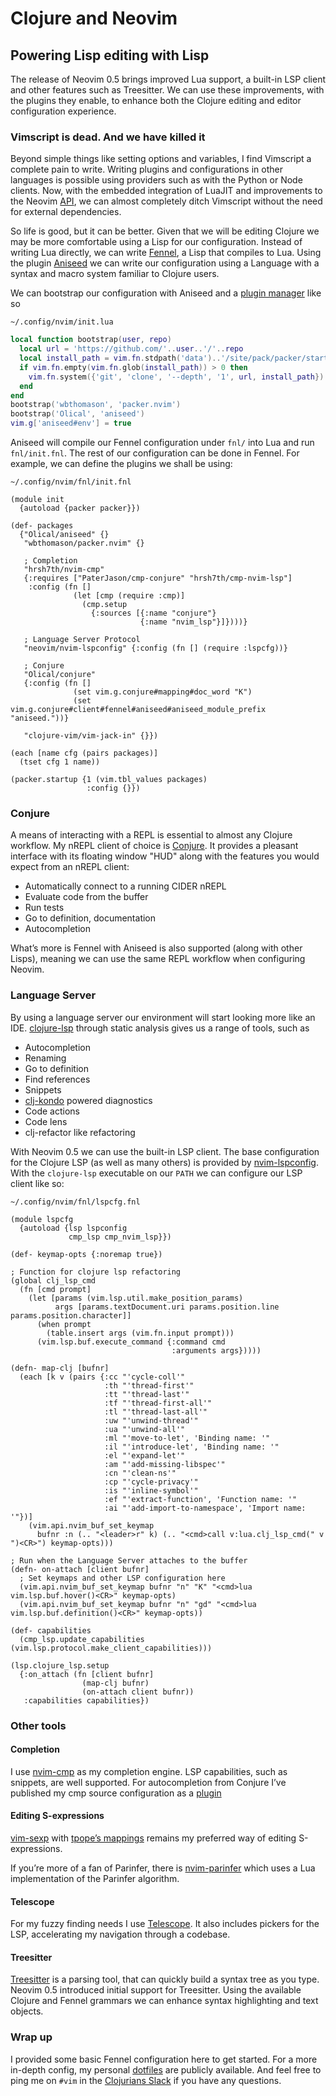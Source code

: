 # Clojure and Neovim

## Powering Lisp editing with Lisp

The release of Neovim 0.5 brings improved Lua support, a built-in LSP client
and other features such as Treesitter. We can use these improvements, with the
plugins they enable, to enhance both the Clojure editing and editor
configuration experience.

### Vimscript is dead. And we have killed it

Beyond simple things like setting options and variables, I find Vimscript a
complete pain to write. Writing plugins and configurations in other languages
is possible using providers such as with the Python or Node clients. Now, with
the embedded integration of LuaJIT and improvements to the Neovim
[API](https://neovim.io/doc/user/api.html), we can almost completely ditch
Vimscript without the need for external dependencies.

So life is good, but it can be better. Given that we will be editing Clojure we
may be more comfortable using a Lisp for our configuration. Instead of writing
Lua directly, we can write [Fennel]("https://fennel-lang.org/"), a Lisp that
compiles to Lua. Using the plugin [Aniseed](https://github.com/Olical/aniseed)
we can write our configuration using a Language with a syntax and macro system
familiar to Clojure users.

We can bootstrap our configuration with Aniseed and a [plugin
manager](https://github.com/wbthomason/packer.nvim) like so

`~/.config/nvim/init.lua`

```lua
local function bootstrap(user, repo)
  local url = 'https://github.com/'..user..'/'..repo
  local install_path = vim.fn.stdpath('data')..'/site/pack/packer/start/'..repo
  if vim.fn.empty(vim.fn.glob(install_path)) > 0 then
    vim.fn.system({'git', 'clone', '--depth', '1', url, install_path})
  end
end
bootstrap('wbthomason', 'packer.nvim')
bootstrap('Olical', 'aniseed')
vim.g['aniseed#env'] = true
```

Aniseed will compile our Fennel configuration under `fnl/` into Lua and run
`fnl/init.fnl`.  The rest of our configuration can be done in Fennel. For
example, we can define the plugins we shall be using:


`~/.config/nvim/fnl/init.fnl`

```fennel
(module init
  {autoload {packer packer}})

(def- packages
  {"Olical/aniseed" {}
   "wbthomason/packer.nvim" {}

   ; Completion
   "hrsh7th/nvim-cmp"
   {:requires ["PaterJason/cmp-conjure" "hrsh7th/cmp-nvim-lsp"]
    :config (fn []
              (let [cmp (require :cmp)]
                (cmp.setup
                  {:sources [{:name "conjure"}
                             {:name "nvim_lsp"}]})))}

   ; Language Server Protocol
   "neovim/nvim-lspconfig" {:config (fn [] (require :lspcfg))}

   ; Conjure
   "Olical/conjure"
   {:config (fn []
              (set vim.g.conjure#mapping#doc_word "K")
              (set vim.g.conjure#client#fennel#aniseed#aniseed_module_prefix "aniseed."))}

   "clojure-vim/vim-jack-in" {}})

(each [name cfg (pairs packages)]
  (tset cfg 1 name))

(packer.startup {1 (vim.tbl_values packages)
                 :config {}})
```

### Conjure

A means of interacting with a REPL is essential to almost any Clojure workflow.
My nREPL client of choice is [Conjure](https://github.com/Olical/conjure). It
provides a pleasant interface with its floating window "HUD" along with the
features you would expect from an nREPL client:

- Automatically connect to a running CIDER nREPL
- Evaluate code from the buffer
- Run tests
- Go to definition, documentation
- Autocompletion


What’s more is Fennel with Aniseed is also supported (along with other Lisps),
meaning we can use the same REPL workflow when configuring Neovim.

### Language Server

By using a language server our environment will start looking more like an IDE.
[clojure-lsp](https://clojure-lsp.io/) through static analysis gives us a range
of tools, such as

- Autocompletion
- Renaming
- Go to definition
- Find references
- Snippets
- [clj-kondo](https://github.com/clj-kondo/clj-kondo) powered diagnostics
- Code actions
- Code lens
- clj-refactor like refactoring

With Neovim 0.5 we can use the built-in LSP client. The base configuration for
the Clojure LSP (as well as many others) is provided by
[nvim-lspconfig](https://github.com/neovim/nvim-lspconfig). With the
`clojure-lsp` executable on our `PATH` we can configure our LSP client like so:

`~/.config/nvim/fnl/lspcfg.fnl`

```fennel
(module lspcfg
  {autoload {lsp lspconfig
             cmp_lsp cmp_nvim_lsp}})

(def- keymap-opts {:noremap true})

; Function for clojure lsp refactoring
(global clj_lsp_cmd
  (fn [cmd prompt]
    (let [params (vim.lsp.util.make_position_params)
          args [params.textDocument.uri params.position.line params.position.character]]
      (when prompt
        (table.insert args (vim.fn.input prompt)))
      (vim.lsp.buf.execute_command {:command cmd
                                    :arguments args}))))

(defn- map-clj [bufnr]
  (each [k v (pairs {:cc "'cycle-coll'"
                     :th "'thread-first'"
                     :tt "'thread-last'"
                     :tf "'thread-first-all'"
                     :tl "'thread-last-all'"
                     :uw "'unwind-thread'"
                     :ua "'unwind-all'"
                     :ml "'move-to-let', 'Binding name: '"
                     :il "'introduce-let', 'Binding name: '"
                     :el "'expand-let'"
                     :am "'add-missing-libspec'"
                     :cn "'clean-ns'"
                     :cp "'cycle-privacy'"
                     :is "'inline-symbol'"
                     :ef "'extract-function', 'Function name: '"
                     :ai "'add-import-to-namespace', 'Import name: '"})]
    (vim.api.nvim_buf_set_keymap
      bufnr :n (.. "<leader>r" k) (.. "<cmd>call v:lua.clj_lsp_cmd(" v ")<CR>") keymap-opts)))

; Run when the Language Server attaches to the buffer
(defn- on-attach [client bufnr]
  ; Set keymaps and other LSP configuration here
  (vim.api.nvim_buf_set_keymap bufnr "n" "K" "<cmd>lua vim.lsp.buf.hover()<CR>" keymap-opts)
  (vim.api.nvim_buf_set_keymap bufnr "n" "gd" "<cmd>lua vim.lsp.buf.definition()<CR>" keymap-opts))

(def- capabilities
  (cmp_lsp.update_capabilities (vim.lsp.protocol.make_client_capabilities)))

(lsp.clojure_lsp.setup
  {:on_attach (fn [client bufnr]
                (map-clj bufnr)
                (on-attach client bufnr))
   :capabilities capabilities})

```

### Other tools

#### Completion

I use [nvim-cmp](https://github.com/hrsh7th/nvim-cmp) as my completion engine.
LSP capabilities, such as snippets, are well supported. For autocompletion from
Conjure I’ve published my cmp source configuration as a
[plugin](https://github.com/PaterJason/cmp-conjure)

#### Editing S-expressions

[vim-sexp](https://github.com/guns/vim-sexp) with [tpope’s
mappings](https://github.com/tpope/vim-sexp-mappings-for-regular-people)
remains my preferred way of editing S-expressions.

If you’re more of a fan of Parinfer, there is
[nvim-parinfer](https://github.com/gpanders/nvim-parinfer) which uses a Lua
implementation of the Parinfer algorithm.


#### Telescope

For my fuzzy finding needs I use
[Telescope](https://github.com/nvim-telescope/telescope.nvim). It also includes
pickers for the LSP, accelerating my navigation through a codebase.



#### Treesitter

[Treesitter](https://tree-sitter.github.io/tree-sitter) is a parsing tool, that
can quickly build a syntax tree as you type. Neovim 0.5 introduced initial
support for Treesitter. Using the available Clojure and Fennel grammars we can
enhance syntax highlighting and text objects.


### Wrap up

I provided some basic Fennel configuration here to get started. For a more
in-depth config, my personal
[dotfiles](https://github.com/PaterJason/dotfiles/tree/master/stow/nvim/.config/nvim)
are publicly available. And feel free to ping me on `#vim` in the [Clojurians
Slack](http://clojurians.net/) if you have any questions.
